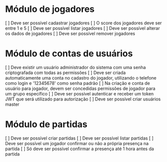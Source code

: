 
# Módulo de jogadores
[ ] Deve ser possível cadastrar jogadores
[ ] O score dos jogadores deve ser entre 1 e 5
[ ] Deve ser possível listar jogadores
[ ] Deve ser possível alterar os dados de jogadores
[ ] Deve ser possível remover jogadores

# Módulo de contas de usuários
[ ] Deve existir um usuário administrador do sistema com uma senha criptografada com todas as permissões
[ ] Deve ser criada automaticamente uma conta no cadastro do jogador, utilizando o telefone como login e '12345678' como senha padrão
[ ] Na criação e conta de usuário para jogador, devem ser concedidas permissões de jogador para um grupo específico
[ ] Deve ser possível autenticar e receber um token JWT que será utilizado para autorização
[ ] Deve ser possível criar usuários master

# Módulo de partidas
[ ] Deve ser possível criar partidas
[ ] Deve ser possível listar partidas
[ ] Deve ser possível um jogador confirmar ou não a própria presença na partida
[ ] Só deve ser possível confirmar a presença até 1 hora antes da partida
